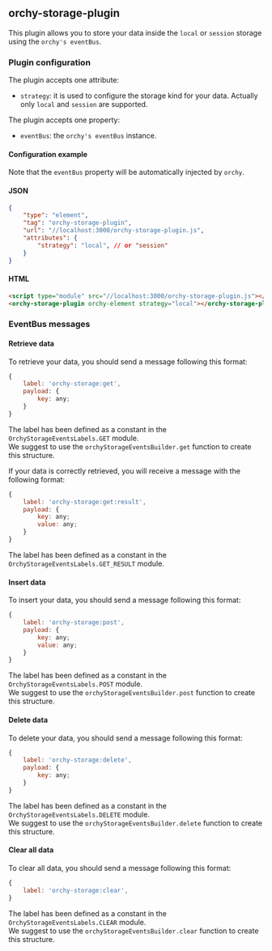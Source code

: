 ## orchy-storage-plugin

This plugin allows you to store your data inside the `local` or `session` storage using the `orchy's eventBus`.

### Plugin configuration

The plugin accepts one attribute:
- `strategy`: it is used to configure the storage kind for your data. Actually only `local` and `session` are supported.

The plugin accepts one property:
- `eventBus`: the `orchy's eventBus` instance.

#### Configuration example

Note that the `eventBus` property will be automatically injected by `orchy`.

#### JSON

```json
{
    "type": "element",
    "tag": "orchy-storage-plugin",
    "url": "//localhost:3000/orchy-storage-plugin.js",
    "attributes": {
        "strategy": "local", // or "session"
    }
}
```

#### HTML

```html
<script type="module" src="//localhost:3000/orchy-storage-plugin.js"></script>
<orchy-storage-plugin orchy-element strategy="local"></orchy-storage-plugin>
```

### EventBus messages

#### Retrieve data

To retrieve your data, you should send a message following this format:
```javascript
{
    label: 'orchy-storage:get',
    payload: {
        key: any;
    }
}
```

The label has been defined as a constant in the `OrchyStorageEventsLabels.GET` module.  
We suggest to use the `orchyStorageEventsBuilder.get` function to create this structure.

If your data is correctly retrieved, you will receive a message with the following format:
```javascript
{
    label: 'orchy-storage:get:result',
    payload: {
        key: any;
        value: any;
    }
}
```

The label has been defined as a constant in the `OrchyStorageEventsLabels.GET_RESULT` module.

#### Insert data
To insert your data, you should send a message following this format:
```javascript
{
    label: 'orchy-storage:post',
    payload: {
        key: any;
        value: any;
    }
}
```

The label has been defined as a constant in the `OrchyStorageEventsLabels.POST` module.  
We suggest to use the `orchyStorageEventsBuilder.post` function to create this structure.

#### Delete data
To delete your data, you should send a message following this format:
```javascript
{
    label: 'orchy-storage:delete',
    payload: {
        key: any;
    }
}
```

The label has been defined as a constant in the `OrchyStorageEventsLabels.DELETE` module.  
We suggest to use the `orchyStorageEventsBuilder.delete` function to create this structure.

#### Clear all data
To clear all data, you should send a message following this format:
```javascript
{
    label: 'orchy-storage:clear',
}
```

The label has been defined as a constant in the `OrchyStorageEventsLabels.CLEAR` module.  
We suggest to use the `orchyStorageEventsBuilder.clear` function to create this structure.